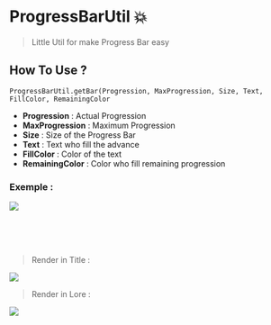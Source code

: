 # ProgressBarUtil :boom:

> Little Util for make Progress Bar easy

## How To Use ?

``ProgressBarUtil.getBar(Progression, MaxProgression, Size, Text, FillColor, RemainingColor``

- **Progression** : Actual Progression
- **MaxProgression** : Maximum Progression
- **Size** : Size of the Progress Bar
- **Text** : Text who fill the advance
- **FillColor** : Color of the text
- **RemainingColor** : Color who fill remaining progression

### Exemple : 
![](https://imgur.com/UliBynl.jpg)

<br>
<br>
<br>


>Render in Title : 

![](https://imgur.com/MnvUr6j.jpg)
<br>

>Render in Lore :
>
![](https://imgur.com/bpZTueM.jpg)
